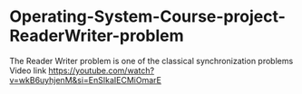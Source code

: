 # Operating-System-Course-project-ReaderWriter-problem
The Reader Writer problem is  one of the classical synchronization problems 
Video link https://youtube.com/watch?v=wkB6uyhjenM&si=EnSIkaIECMiOmarE
